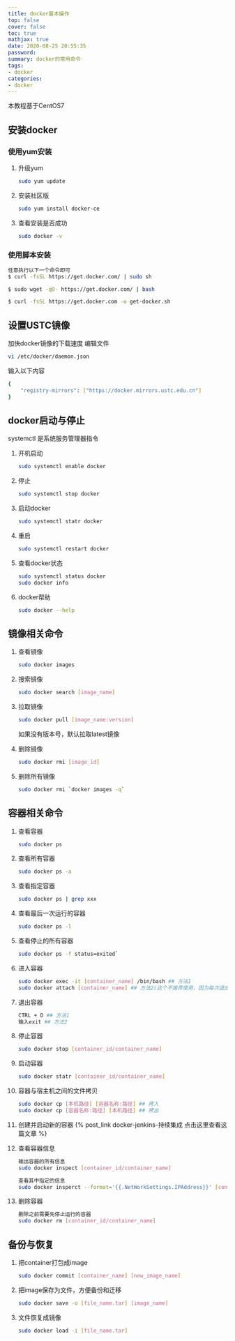 ```yaml
---
title: docker基本操作
top: false
cover: false
toc: true
mathjax: true
date: 2020-08-25 20:55:35
password:
summary: docker的常用命令
tags:
- docker
categories:
- docker
---
```


本教程基于CentOS7

## 安装docker

### 使用yum安装

1. 升级yum

    ```bash
    sudo yum update
    ```

2. 安装社区版

    ```bash
    sudo yum install docker-ce
    ```

3. 查看安装是否成功

    ``` bash
    sudo docker -v
    ```

### 使用脚本安装

```bash
任意执行以下一个命令即可
$ curl -fsSL https://get.docker.com/ | sudo sh

$ sudo wget -qO- https://get.docker.com/ | bash

$ curl -fsSL https://get.docker.com -o get-docker.sh
```

## 设置USTC镜像

加快docker镜像的下载速度
编辑文件

```bash
vi /etc/docker/daemon.json
```

输入以下内容

```bash
{
    "registry-mirrors": ["https://docker.mirrors.ustc.edu.cn"]
}
```

## docker启动与停止

systemctl 是系统服务管理器指令

1. 开机启动

    ```bash
    sudo systemctl enable docker
    ```

2. 停止

    ```bash
    sudo systemctl stop docker
    ```

3. 启动docker

    ```bash
    sudo systemctl statr docker
    ```

4. 重启

    ```bash
    sudo systemctl restart docker
    ```

5. 查看docker状态

    ```bash
    sudo systemctl status docker
    sudo docker info
    ```

6. docker帮助

    ```bash
    sudo docker --help
    ```

## 镜像相关命令

1. 查看镜像

    ``` bash
    sudo docker images
    ```

2. 搜索镜像

    ``` bash
    sudo docker search [image_name]
    ```

3. 拉取镜像

    ``` bash
    sudo docker pull [image_name:version]
    ```

    如果没有版本号，默认拉取latest镜像

4. 删除镜像

    ``` bash
    sudo docker rmi [image_id]
    ```

5. 删除所有镜像

    ``` bash
    sudo docker rmi `docker images -q`
    ```

## 容器相关命令

1. 查看容器

    ``` bash
    sudo docker ps
    ```

2. 查看所有容器

    ``` bash
    sudo docker ps -a
    ```

3. 查看指定容器

    ``` bash
    sudo docker ps | grep xxx
    ```

4. 查看最后一次运行的容器

    ``` bash
    sudo docker ps -l
    ```

5. 查看停止的所有容器

    ``` bash
    sudo docker ps -f status=exited`
    ```

6. 进入容器

    ``` bash
    sudo docker exec -it [container_name] /bin/bash ## 方法1
    sudo docker attach [container_name] ## 方法2(这个不推荐使用，因为每次退出终端，container就停止运行了)
    ```

7. 退出容器

    ``` bash
    CTRL + D ## 方法1
    输入exit ## 方法2
    ```

8. 停止容器

    ``` bash
    sudo docker stop [container_id/container_name]
    ```

9. 启动容器

    ``` bash
    sudo docker statr [container_id/container_name]
    ```

10. 容器与宿主机之间的文件拷贝

    ``` bash
    sudo docker cp [本机路径] [容器名称:路径] ## 拷入
    sudo docker cp [容器名称:路径] [本机路径] ## 拷出
    ```

11. 创建并启动新的容器
    {% post_link docker-jenkins-持续集成 点击这里查看这篇文章 %}

12. 查看容器信息

    ``` bash
    输出容器的所有信息
    sudo docker inspect [container_id/container_name]

    查看其中指定的信息
    sudo docker insperct --format='{{.NetWorkSettings.IPAddress}}' [container_id/container_name]
    ```

13. 删除容器

    ``` bash
    删除之前需要先停止运行的容器
    sudo docker rm [container_id/container_name]
    ```

## 备份与恢复

1. 把container打包成image

    ``` bash
    sudo docker commit [container_name] [new_image_name]
    ```

2. 把image保存为文件，方便备份和迁移

    ``` bash
    sudo docker save -o [file_name.tar] [image_name]
    ```

3. 文件恢复成镜像

    ``` bash
    sudo docker load -i [file_name.tar]
    ```
